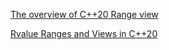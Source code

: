 [The overview of C++20 Range view](https://ezoeryou.github.io/blog/article/2019-01-10-range-view.html) 

[Rvalue Ranges and Views in C++20](https://tristanbrindle.com/posts/rvalue-ranges-and-views)

[](https://mariusbancila.ro/blog/2019/01/20/cpp-code-samples-before-and-after-ranges/)

[](https://www.cppstories.com/2022/ranges-composition/)

[](https://brevzin.github.io/c++/2023/03/14/prefer-views-meow/)

[](http://becpp.org/blog/wp-content/uploads/2019/10/Arno-Schoedl-From-Iterators-To-Ranges.pdf)
